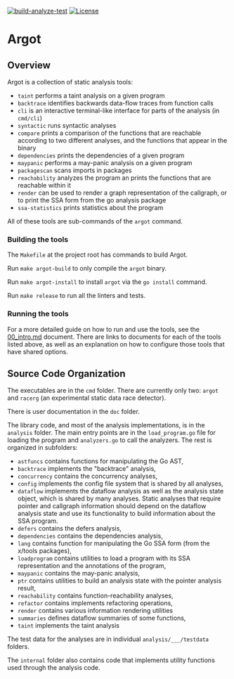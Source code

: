 [![build-analyze-test](https://github.com/awslabs/ar-go-tools/actions/workflows/bat.yml/badge.svg)](https://github.com/awslabs/ar-go-tools/actions/workflows/bat.yml)
[![License](https://img.shields.io/badge/License-Apache_2.0-blue.svg)](https://opensource.org/licenses/Apache-2.0)

# Argot


## Overview

Argot is a collection of static analysis tools:
- `taint` performs a taint analysis on a given program
- `backtrace` identifies backwards data-flow traces from function calls
- `cli` is an interactive terminal-like interface for parts of the analysis (in `cmd/cli`)
- `syntactic` runs syntactic analyses
- `compare` prints a comparison of the functions that are reachable according to two different analyses, and the
functions that appear in the binary
- `dependencies` prints the dependencies of a given program
- `maypanic` performs a may-panic analysis on a given program
- `packagescan` scans imports in packages
- `reachability` analyzes the program an prints the functions that are reachable within it
- `render` can be used to render a graph representation of the callgraph, or to print the SSA form from the go analysis
package
- `ssa-statistics` prints statistics about the program

All of these tools are sub-commands of the `argot` command.

### Building the tools
The `Makefile` at the project root has commands to build Argot.

Run `make argot-build` to only compile the `argot` binary.

Run `make argot-install` to install `argot` via the `go install` command.

Run `make release` to run all the linters and tests.

### Running the tools
For a more detailed guide on how to run and use the tools, see the [00_intro.md](doc/00_intro.md) document. There are links
to documents for each of the tools listed above, as well as an explanation on how to configure those tools that have
shared options.

## Source Code Organization

The executables are in the `cmd` folder. There are currently only two: `argot` and `racerg` (an experimental static data race detector).

There is user documentation in the `doc` folder.

The library code, and most of the analysis implementations, is in the `analysis` folder. The main entry points are in
the `load_program.go` file for loading the program and `analyzers.go` to call the analyzers. The rest is organized in subfolders:
- `astfuncs` contains functions for manipulating the Go AST,
- `backtrace` implements the "backtrace" analysis,
- `concurrency` contains the concurrency analyses,
- `config` implements the config file system that is shared by all analyses,
- `dataflow` implements the dataflow analysis as well as the analysis state object, which is shared by many analyses.
Static analyses that require pointer and callgraph information should depend on the dataflow analysis state and use its
 functionality to build information about the SSA program.
- `defers` contains the defers analysis,
- `dependencies` contains the dependencies analysis,
- `lang` contains function for manipulating the Go SSA form (from the x/tools packages),
- `loadprogram` contains utilities to load a program with its SSA representation and the annotations of the program,
- `maypanic` contains the may-panic analysis,
- `ptr` contains utilities to build an analysis state with the pointer analysis result,
- `reachability` contains function-reachability analyses,
- `refactor` contains implements refactoring operations,
- `render` contains various information rendering utilities
- `summaries` defines dataflow summaries of some functions,
- `taint` implements the taint analysis

The test data for the analyses are in individual `analysis/___/testdata` folders. 

The `internal` folder also contains code that implements utility functions used through the analysis code.
